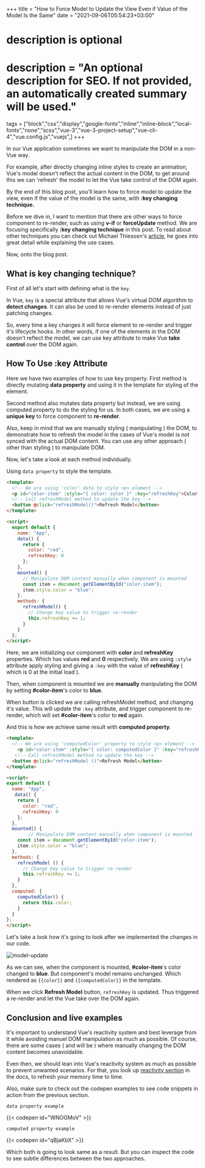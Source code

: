 +++
title = "How to Force Model to Update the View Even if Value of the Model Is the Same"
date = "2021-09-06T05:54:23+03:00"

#
# description is optional
#
# description = "An optional description for SEO. If not provided, an automatically created summary will be used."

tags = ["block","css","display","google-fonts","inline","inline-block","local-fonts","none","scss","vue-3","vue-3-project-setup","vue-cli-4","vue.config.js","vuejs",]
+++

In our Vue application sometimes we want to manipulate the DOM in a non-Vue way.

For example, after directly changing inline styles to create an animation, Vue's model doesn't reflect the actual content in the DOM, to get around this we can 'refresh' the model to let the Vue take control of the DOM again.

By the end of this blog post, you'll learn how to force model to update the view, even if the value of the model is the same, with **:key changing technique.**

Before we dive in, I want to mention that there are other ways to force component to re-render, such as using **v-if** or **forceUpdate** method. We are focusing specifically **:key changing technique** in this post. To read about other techniques you can check out Michael Thiessen's [article](https://michaelnthiessen.com/force-re-render/), he goes into great detail while explaining the use cases.

Now, onto the blog post.

## What is key changing technique?

First of all let's start with defining what is the `key`.

In Vue, `key` is a special attribute that allows Vue's virtual DOM algorithm to **detect changes**. It can also be used to re-render elements instead of just patching changes.

So, every time a key changes it will force element to re-render and trigger it's lifecycle hooks. In other words, if one of the elements in the DOM doesn't reflect the model, we can use key attribute to make Vue **take control** over the DOM again.

## How To Use :key Attribute

Here we have two examples of how to use key property. First method is directly mutating **data property** and using it in the template for styling of the element. 

Second method also mutates data property but instead, we are using computed property to do the styling for us. In both cases, we are using a **unique key** to force component to **re-render**.

Also, keep in mind that we are manually styling ( manipulating ) the DOM, to demonstrate how to refresh the model in the cases of Vue's model is not synced with the actual DOM content. You can use any other approach ( other than styling ) to manipulate DOM.

Now, let's take a look at each method individually.

Using `data property` to style the template.

```html
<template>
  <!-- We are using 'color' data to style <p> element -->
  <p id="color-item" :style="{ color: color }" :key="refreshKey">Color: {{ color }}</p>
  <!-- Call refreshModel method to update the key -->
  <button @click="refreshModel()">Refresh Model</button>
</template>

<script>
  export default {
    name: "App",
    data() {
      return {
        color: "red",
        refreshKey: 0
      };
    },
    mounted() {
      // Manipulate DOM content manually when component is mounted
      const item = document.getElementById("color-item");
      item.style.color = "blue";
    },
    methods: {
      refreshModel() {
        // Change key value to trigger re-render
        this.refreshKey += 1;
      }
    }
  };
</script>
```

Here, we are initializing our component with **color** and **refreshKey** properties. Which has values **red** and **0** respectively. We are using `:style` attribute apply styling and giving a `:key` with the value of **refreshKey** ( which is 0 at the initial load ).

Then, when component is mounted we are **manually** manipulating the DOM by setting **#color-item**'s color to **blue**.

When button is clicked we are calling refreshModel method, and changing it's value. This will update the `:key` attribute, and trigger component to re-render, which will set **#color-item**'s color to **red** again.



And this is how we achieve same result with **computed property**.

```html
<template>
  <!-- We are using 'computedColor' property to style <p> element -->
	<p id="color-item" :style="{ color: computedColor }" :key="refreshKey">Color: {{ computedColor }}</p>
   <!-- Call refreshModel method to update the key -->
  <button @click="refreshModel ()">Refresh Model</button>
</template>

<script>
export default {
  name: "App",
   data() {
    return {
      color: "red",
      refreshKey: 0
    };
  },
  mounted() {
		// Manipulate DOM content manually when component is mounted
    const item = document.getElementById("color-item");
    item.style.color = "blue";
  },
  methods: {
    refreshModel () {
      // Change key value to trigger re-render 
      this.refreshKey += 1;
    }
  },
  computed: {
    computedColor() {
      return this.color;
    }
  }
};
</script>
```

Let's take a look how it's going to look after we implemented the changes in our code.

![model-update](/images/vue-model-update/model-update.gif)

As we can see, when the component is mounted, **#color-item**'s color changed to **blue**. But component's model remains unchanged. Which rendered as `{{color}}` and `{{computedColor}}` in the template.

When we click **Refresh Model** button, `refreshKey` is updated. Thus triggered a re-render and let the Vue take over the DOM again.


## Conclusion and live examples

It's important to understand Vue's reactivity system and best leverage from it while avoiding manuel DOM manipulation as much as possible. Of course, there are some cases ( and will be ) where manually changing the DOM content becomes unavoidable. 

Even then, we should lean into Vue's reactivity system as much as possible to prevent unwanted scenarios. For that, you look up [reactivity section](https://v3.vuejs.org/guide/reactivity.html#reactivity-in-depth) in the docs, to refresh your memory time to time.

Also, make sure to check out the codepen examples to see code snippets in action from the previous section.

`data property example`

{{< codepen id="WNOGMoV" >}}

`computed property example`

{{< codepen id="qBjaKbX" >}}

Which both is going to look same as a result. But you can inspect the code to see subtle differences between the two approaches.